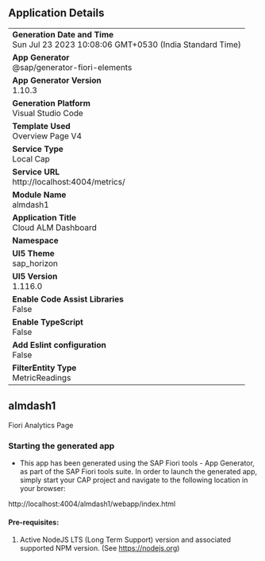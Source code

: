 ## Application Details
|               |
| ------------- |
|**Generation Date and Time**<br>Sun Jul 23 2023 10:08:06 GMT+0530 (India Standard Time)|
|**App Generator**<br>@sap/generator-fiori-elements|
|**App Generator Version**<br>1.10.3|
|**Generation Platform**<br>Visual Studio Code|
|**Template Used**<br>Overview Page V4|
|**Service Type**<br>Local Cap|
|**Service URL**<br>http://localhost:4004/metrics/
|**Module Name**<br>almdash1|
|**Application Title**<br>Cloud ALM Dashboard|
|**Namespace**<br>|
|**UI5 Theme**<br>sap_horizon|
|**UI5 Version**<br>1.116.0|
|**Enable Code Assist Libraries**<br>False|
|**Enable TypeScript**<br>False|
|**Add Eslint configuration**<br>False|
|**FilterEntity Type**<br>MetricReadings|

## almdash1

Fiori Analytics Page

### Starting the generated app

-   This app has been generated using the SAP Fiori tools - App Generator, as part of the SAP Fiori tools suite.  In order to launch the generated app, simply start your CAP project and navigate to the following location in your browser:

http://localhost:4004/almdash1/webapp/index.html

#### Pre-requisites:

1. Active NodeJS LTS (Long Term Support) version and associated supported NPM version.  (See https://nodejs.org)


